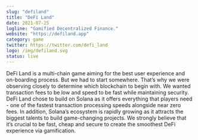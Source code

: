 ```yaml
---
slug: "defiland"
title: "DeFi Land"
date: 2021-07-25
logline: "Gamified Decentralized Finance."
website: "https://defiland.app"
category: game 
twitter: https://twitter.com/defi_land
logo: /img/defiland.svg
status: live
---
```


DeFi Land is a multi-chain game aiming for the best user experience and on-boarding process. But we had to start somewhere. That’s why we were observing closely to determine which blockchain to begin with. We wanted transaction fees to be low and speed to be fast while maintaining security. DeFi Land chose to build on Solana as it offers everything that players need - one of the fastest transaction processing speeds alongside near zero fees. In addition, Solana’s ecosystem is rapidly growing as it attracts the biggest talents to build game-changing projects. We strongly believe that it’s crucial to be fast, cheap and secure to create the smoothest DeFi experience via gamification.